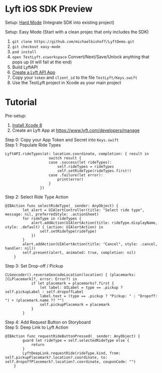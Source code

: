 # Lyft iOS SDK **Preview**
Setup: [Hard Mode](https://github.com/michaelbishoff/LyftDemo/tree/master/LyftSDK) (Integrate SDK into existing project)  

Setup: Easy Mode (Start with a clean projec that only includes the SDK)  
1. `git clone https://github.com/michaelbishoff/LyftDemo.git`  
2. `git checkout easy-mode`  
3. `pod install`  
4. `open TestLyft.xcworkspace` Convert/Next/Save/Unlock anything that pops up (it will fail at the end)  
5. Build LyftAPI  
6. [Create a Lyft API App](https://www.lyft.com/developers/manage)  
7. Copy your `token` and `client_id` to the file `TestLyft/Keys.swift`  
8. Use the TestLyft project in Xcode as your main project  

# Tutorial
Pre-setup:
1. [Install Xcode 8](https://developer.apple.com/download/)
2. Create an Lyft App at https://www.lyft.com/developers/manage

Step 0: Copy your App Token and Secret into `Keys.swift`  
Step 1: Populate Ride Types
```
LyftAPI.rideTypes(at: location.coordinate, completion: { result in
                    switch result {
                    case .success(let rideTypes):
                        self.rideTypes = rideTypes
                        self.setRideType(rideTypes.first!)
                    case .failure(let error):
                        print(error)
                    }
                })
```
Step 2: Select Ride Type Action
```
@IBAction func selectRideType(_ sender: AnyObject) {
        let alert = UIAlertController(title: "Select ride type", message: nil, preferredStyle: .actionSheet)
        for rideType in rideTypes {
            alert.addAction(UIAlertAction(title: rideType.displayName, style: .default) { (action: UIAlertAction) in
                self.setRideType(rideType)
            })
        }
        alert.addAction(UIAlertAction(title: "Cancel", style: .cancel, handler: nil))
        self.present(alert, animated: true, completion: nil)
    }
```
Step 3: Set Drop-off / Pickup
```
CLGeocoder().reverseGeocodeLocation(location) { (placemarks: [CLPlacemark]?, error: Error?) in
            if let placemark = placemarks?.first {
                let label: UILabel = type == .pickup ? self.pickupLabel : self.dropoffLabel
                label.text = (type == .pickup ? "Pickup: " : "Dropoff: ") + (placemark.name ?? "")
                self.pickupPlacemark = placemark
            }
        }
```
Step 4: Add Request Button on Storyboard  
Step 5: Deep Link to Lyft Action
```
@IBAction func requestRideButtonPressed(_ sender: AnyObject) {
        guard let rideType = self.selectedRideType else {
            return
        }
        LyftDeepLink.requestRide(rideType.kind, from: self.pickupPlacemark?.location?.coordinate, to: self.dropoffPlacemark?.location?.coordinate, couponCode: "")
    }
```